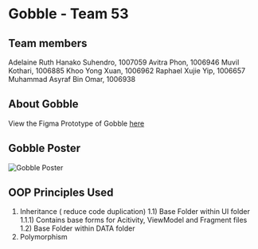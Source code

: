 # Gobble - Team 53

## Team members
Adelaine Ruth Hanako Suhendro, 1007059
Avitra Phon, 1006946
Muvil Kothari, 1006885
Khoo Yong Xuan, 1006962
Raphael Xujie Yip, 1006657
Muhammad Asyraf Bin Omar, 1006938

## About Gobble
View the Figma Prototype of Gobble [here](https://www.figma.com/proto/kKKdI45mlW6sPdlUEojrtE/50.001?type=design&node-id=48-151&t=EhO0q2kSAlFj3sfv-0&scaling=scale-down&page-id=0%3A1&starting-point-node-id=39%3A49)
## Gobble Poster
![Gobble Poster](https://github.com/ilenhanako/t4app/assets/9971306/043d2807-228f-4d66-bce6-848a7eea5ad4)

## OOP Principles Used
1) Inheritance ( reduce code duplication)
  1.1) Base Folder within UI folder
    1.1.1) Contains base forms for Acitivity, ViewModel and Fragment files
  1.2) Base Folder within DATA folder
2) Polymorphism

